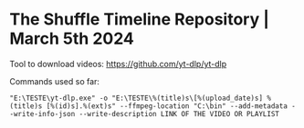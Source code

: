 # The Shuffle Timeline Repository | March 5th 2024

Tool to download videos:
https://github.com/yt-dlp/yt-dlp

Commands used so far:

`"E:\TESTE\yt-dlp.exe" -o "E:\TESTE\%(title)s\[%(upload_date)s] %(title)s [%(id)s].%(ext)s" --ffmpeg-location "C:\bin" --add-metadata --write-info-json --write-description LINK OF THE VIDEO OR PLAYLIST`


